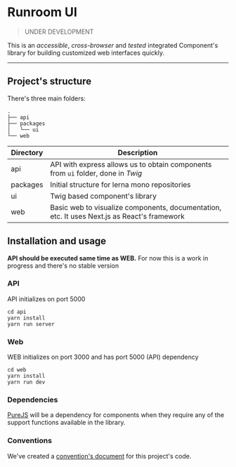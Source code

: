 # Runroom UI

> UNDER DEVELOPMENT

This is an _accessible_, _cross-browser_ and _tested_ integrated Component's library for building customized web interfaces quickly.

---

## Project's structure

There's three main folders:

```
.
├── api
├── packages
│   └── ui
└── web
```

|  Directory  |  Description                                                   |
|-------------|----------------------------------------------------------------|
|  api        |  API with express allows us to obtain components from `ui` folder, done in _Twig_ |
|  packages   |  Initial structure for lerna mono repositories |
|  ui         |  Twig based component's library |
|  web        |  Basic web to visualize components, documentation, etc. It uses Next.js as React's framework |

## Installation and usage

**API should be executed same time as WEB.**
For now this is a work in progress and there's no stable version

### API
API initializes on port 5000

```
cd api
yarn install
yarn run server
```

### Web
WEB initializes on port 3000 and has port 5000 (API) dependency

```
cd web
yarn install
yarn run dev
```

### Dependencies
[PureJS](https://github.com/Runroom/purejs) will be a dependency for components when they require any of the support functions available in the library.

### Conventions
We've created a [convention's document](conventions.md) for this project's code.
